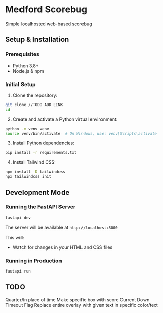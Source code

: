 # Medford Scorebug

Simple localhosted web-based scorebug

## Setup & Installation

### Prerequisites
- Python 3.8+
- Node.js & npm

### Initial Setup

1. Clone the repository:
```bash
git clone //TODO ADD LINK
cd 
```

2. Create and activate a Python virtual environment:
```bash
python -m venv venv
source venv/bin/activate  # On Windows, use: venv\Scripts\activate
```

3. Install Python dependencies:
```bash
pip install -r requirements.txt
```

4. Install Tailwind CSS:
```bash
npm install -D tailwindcss
npx tailwindcss init
```

## Development Mode

### Running the FastAPI Server
```bash
fastapi dev
```
The server will be available at `http://localhost:8000`

This will:
- Watch for changes in your HTML and CSS files

### Running in Production
```bash
fastapi run
```

## TODO

Quarter/In place of time
Make specific  box with score
Current Down
Timeout
Flag
Replace entire overlay with given text in specific color/text
